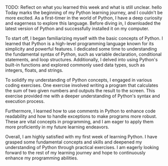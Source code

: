 TODO: Reflect on what you learned this week and what is still unclear.
hello
Today marks the beginning of my Python learning journey, and I couldn't be more excited. As a first-timer in the world of Python, I have a deep curiosity and eagerness to explore this language. Before diving in, I downloaded the latest version of Python and successfully installed it on my computer.

To start off, I began familiarizing myself with the basic concepts of Python. I learned that Python is a high-level programming language known for its simplicity and powerful features. I dedicated some time to understanding the fundamental syntax of Python, such as variable declaration, conditional statements, and loop structures. Additionally, I delved into using Python's built-in functions and explored commonly used data types, such as integers, floats, and strings.

To solidify my understanding of Python concepts, I engaged in various coding exercises. One exercise involved writing a program that calculates the sum of two given numbers and outputs the result to the screen. This exercise provided me with a deeper understanding of Python's syntax and execution process.

Furthermore, I learned how to use comments in Python to enhance code readability and how to handle exceptions to make programs more robust. These are vital concepts in programming, and I am eager to apply them more proficiently in my future learning endeavors.

Overall, I am highly satisfied with my first week of learning Python. I have grasped some fundamental concepts and skills and deepened my understanding of Python through practical exercises. I am eagerly looking forward to the rest of my learning journey and hope to continuously enhance my programming abilities.